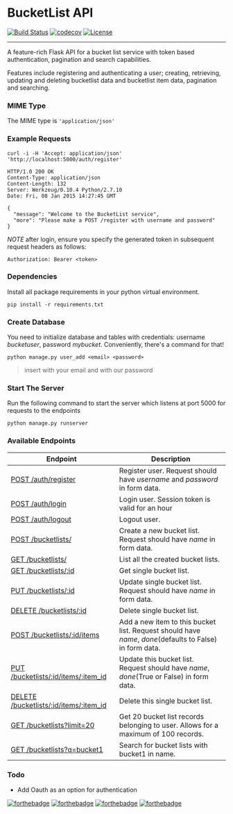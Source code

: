 # BucketList API

[![Build Status](https://travis-ci.org/BrianLusina/bucketlist.svg?branch=master)](https://travis-ci.org/BrianLusina/bucketlist)
[![codecov](https://codecov.io/gh/BrianLusina/bucketlist/branch/master/graph/badge.svg)](https://codecov.io/gh/BrianLusina/bucketlist)
[![License](http://img.shields.io/:license-mit-blue.svg)](http://doge.mit-license.org)

--------------------------------------------------
A feature-rich Flask API for a bucket list service with token based authentication, pagination and search capabilities.

Features include registering and authenticating a user;
creating, retrieving, updating and deleting bucketlist data and bucketlist item data, pagination and searching.

### MIME Type
The MIME type is `'application/json'`


### Example Requests
```
curl -i -H 'Accept: application/json' 'http://localhost:5000/auth/register'

HTTP/1.0 200 OK
Content-Type: application/json
Content-Length: 132
Server: Werkzeug/0.10.4 Python/2.7.10
Date: Fri, 08 Jan 2015 14:27:45 GMT

{
  "message": "Welcome to the BucketList service",
  "more": "Please make a POST /register with username and password"
}
```

*NOTE* after login, ensure you  specify the generated token in subsequent request headers as follows:

```
Authorization: Bearer <token>
```

### Dependencies
Install all package requirements in your python virtual environment.

```
pip install -r requirements.txt
```

### Create Database
You need to initialize database and tables with credentials: username _bucketuser_, password _mybucket_. Conveniently, there's a command for that!


```
python manage.py user_add <email> <password>
```
> insert <email> with your email and <password> with our password

### Start The Server
Run the following command to start the server which listens at port 5000 for
requests to the endpoints

```
python manage.py runserver
```


### Available Endpoints

| Endpoint | Description |
| ---- | --------------- |
| [POST /auth/register](#) |  Register user. Request should have _username_ and _password_ in form data. |
| [POST /auth/login](#) | Login user. Session token is valid for an hour|
| [POST /auth/logout](#) | Logout user. |
| [POST /bucketlists/](#) | Create a new bucket list. Request should have _name_ in form data. |
| [GET /bucketlists/](#) | List all the created bucket lists. |
| [GET /bucketlists/:id](#) | Get single bucket list. |
| [PUT /bucketlists/:id](#) | Update single bucket list. Request should have _name_ in form data. |
| [DELETE /bucketlists/:id](#) | Delete single bucket list. |
| [POST /bucketlists/:id/items](#) | Add a new item to this bucket list. Request should have _name_, _done_(defaults to False) in form data. |
| [PUT /bucketlists/:id/items/:item_id](#) | Update this bucket list. Request should have _name_, _done_(True or False) in form data. |
| [DELETE /bucketlists/:id/items/:item_id](#) | Delete this single bucket list. |
| [GET /bucketlists?limit=20](#) | Get 20 bucket list records belonging to user. Allows for a maximum of 100 records. |
| [GET /bucketlists?q=bucket1](#) | Search for bucket lists with bucket1 in name. |

### Todo
* Add Oauth as an option for authentication



[![forthebadge](http://forthebadge.com/images/badges/made-with-python.svg)](http://forthebadge.com)
[![forthebadge](http://forthebadge.com/images/badges/built-with-love.svg)](http://forthebadge.com)
[![forthebadge](http://forthebadge.com/images/badges/built-by-developers.svg)](http://forthebadge.com)
[![forthebadge](http://forthebadge.com/images/badges/60-percent-of-the-time-works-every-time.svg)](http://forthebadge.com)